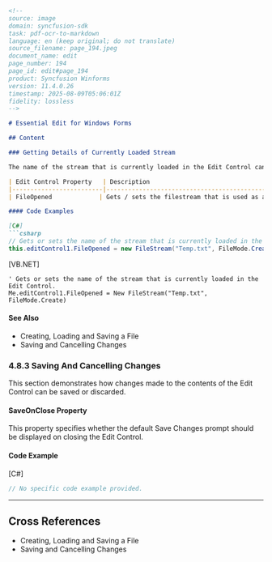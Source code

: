 ```markdown
<!--
source: image
domain: syncfusion-sdk
task: pdf-ocr-to-markdown
language: en (keep original; do not translate)
source_filename: page_194.jpeg
document_name: edit
page_number: 194
page_id: edit#page_194
product: Syncfusion Winforms
version: 11.4.0.26
timestamp: 2025-08-09T05:06:01Z
fidelity: lossless
-->

# Essential Edit for Windows Forms

## Content

### Getting Details of Currently Loaded Stream

The name of the stream that is currently loaded in the Edit Control can be set by using the `FileOpened` property.

| Edit Control Property   | Description                                       |
|-------------------------|---------------------------------------------------|
| FileOpened             | Gets / sets the filestream that is used as an input. |

#### Code Examples

[C#]
```csharp
// Gets or sets the name of the stream that is currently loaded in the Edit Control.
this.editControl1.FileOpened = new FileStream("Temp.txt", FileMode.Create);
```

[VB.NET]
```vb.net
' Gets or sets the name of the stream that is currently loaded in the Edit Control.
Me.editControl1.FileOpened = New FileStream("Temp.txt", FileMode.Create)
```

#### See Also

- Creating, Loading and Saving a File
- Saving and Cancelling Changes

### 4.8.3 Saving And Cancelling Changes

This section demonstrates how changes made to the contents of the Edit Control can be saved or discarded.

#### SaveOnClose Property

This property specifies whether the default Save Changes prompt should be displayed on closing the Edit Control.

#### Code Example

[C#]
```csharp
// No specific code example provided.
```

---

## Cross References
- Creating, Loading and Saving a File
- Saving and Cancelling Changes

<!-- tags: [Syncfusion Winforms, Windows Forms, File Handling, Stream Operations, Save Features] keywords: [Edit Control, FileOpened, FileMode, Create, FileStream, SaveOnClose, Save Changes, C#, VB.NET, Windows Forms, Syncfusion, API Reference, Code Examples] -->
```